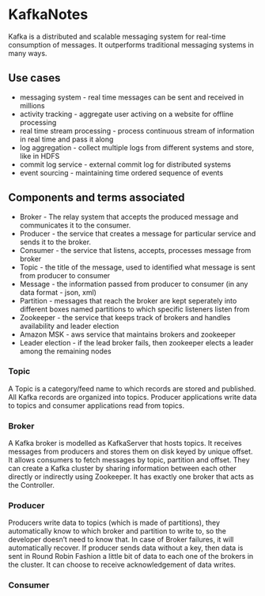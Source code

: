 # KafkaNotes

Kafka is a distributed and scalable messaging system for real-time consumption of messages. It outperforms traditional messaging systems in many ways.

## Use cases
* messaging system - real time messages can be sent and received in millions
* activity tracking - aggregate user activing on a website for offline processing
* real time stream processing - process continuous stream of information in real time and pass it along
* log aggregation - collect multiple logs from different systems and store, like in HDFS
* commit log service - external commit log for distributed systems
* event sourcing - maintaining time ordered sequence of events

## Components and terms associated
* Broker - The relay system that accepts the produced message and communicates it to the consumer.
* Producer - the service that creates a message for particular service and sends it to the broker.
* Consumer - the service that listens, accepts, processes message from broker
* Topic - the title of the message, used to identified what message is sent from producer to consumer
* Message - the information passed from producer to consumer (in any data format - json, xml)
* Partition - messages that reach the broker are kept seperately into different boxes named partitions to which specific listeners listen from
* Zookeeper - the service that keeps track of brokers and handles availability and leader election
* Amazon MSK - aws service that maintains brokers and zookeeper
* Leader election - if the lead broker fails, then zookeeper elects a leader among the remaining nodes

### Topic
A Topic is a category/feed name to which records are stored and published. All Kafka records are organized into topics. Producer applications write data to topics and consumer applications read from topics.

### Broker
A Kafka broker is modelled as KafkaServer that hosts topics. It receives messages from producers and stores them on disk keyed by unique offset.
It allows consumers to fetch messages by topic, partition and offset. They can create a Kafka cluster by sharing information between each other directly or indirectly using Zookeeper. It has exactly one broker that acts as the Controller.

### Producer
Producers write data to topics (which is made of partitions), they automatically know to which broker and partition to write to, so the developer doesn’t need to know that.
In case of Broker failures, it will automatically recover. If producer sends data without a key, then data is sent in Round Robin Fashion a little bit of data to each one of the brokers in the cluster. It can choose to receive acknowledgement of data writes.

### Consumer
